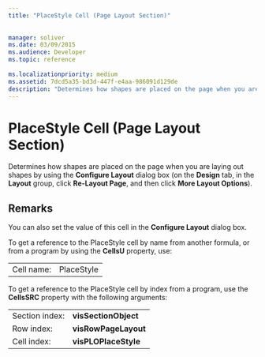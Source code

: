 ```yaml
---
title: "PlaceStyle Cell (Page Layout Section)"
 
 
manager: soliver
ms.date: 03/09/2015
ms.audience: Developer
ms.topic: reference
 
ms.localizationpriority: medium
ms.assetid: 7dcd5a35-bd3d-447f-e4aa-986091d129de
description: "Determines how shapes are placed on the page when you are laying out shapes by using the Configure Layout dialog box (on the Design tab, in the Layout group, click Re-Layout Page, and then click More Layout Options)."
---
```


# PlaceStyle Cell (Page Layout Section)

Determines how shapes are placed on the page when you are laying out shapes by using the **Configure Layout** dialog box (on the **Design** tab, in the **Layout** group, click **Re-Layout Page**, and then click **More Layout Options**).
  
## Remarks

You can also set the value of this cell in the **Configure Layout** dialog box. 
  
To get a reference to the PlaceStyle cell by name from another formula, or from a program by using the **CellsU** property, use: 
  
|||
|:-----|:-----|
|Cell name:  <br/> |PlaceStyle  <br/> |
   
To get a reference to the PlaceStyle cell by index from a program, use the **CellsSRC** property with the following arguments: 
  
|||
|:-----|:-----|
|Section index:  <br/> |**visSectionObject** <br/> |
|Row index:  <br/> |**visRowPageLayout** <br/> |
|Cell index:  <br/> |**visPLOPlaceStyle** <br/> |
   

